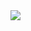 <a href="https://github.com/devxb/gitanimals">
  <img src="https://render.gitanimals.org/farms/{username}"/>
</a>

<!--
**Newsujin/Newsujin** is a ✨ _special_ ✨ repository because its `README.md` (this file) appears on your GitHub profile.

Here are some ideas to get you started:

- 🔭 I’m currently working on ...
- 🌱 I’m currently learning ...
- 👯 I’m looking to collaborate on ...
- 🤔 I’m looking for help with ...
- 💬 Ask me about ...
- 📫 How to reach me: ...
- 😄 Pronouns: ...
- ⚡ Fun fact: ...
https://80000coding.oopy.io/865f4b2a-5198-49e8-a173-0f893a4fed45 //깃꾸
-->

<!-- <a href="https://42seoul.kr/seoul42/main/view" target="_blank"><img src="https://img.shields.io/badge/42Seoul-white?style=for-the-badge&logo=42&logoColor=black"/></a> -->
